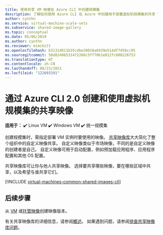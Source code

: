 ```yaml
---
title: 使用共享 VM 映像在 Azure CLI 中创建规模集
description: 了解如何使用 Azure CLI 在 Azure 中创建用于部署虚拟机规模集的共享 VM 映像。
author: cynthn
ms.service: virtual-machine-scale-sets
ms.subservice: shared-image-gallery
ms.topic: conceptual
ms.date: 05/06/2019
ms.author: cynthn
ms.reviewer: mimckitt
ms.openlocfilehash: b3131d811b35cdbe28018a6939e514df7458cc95
ms.sourcegitcommit: 58d82486531472268c5ff70b1e012fc008226753
ms.translationtype: HT
ms.contentlocale: zh-CN
ms.lasthandoff: 08/23/2021
ms.locfileid: "122693191"
---
```

# <a name="create-and-use-shared-images-for-virtual-machine-scale-sets-with-the-azure-cli-20"></a>通过 Azure CLI 2.0 创建和使用虚拟机规模集的共享映像

**适用于：** :heavy_check_mark: Linux VM :heavy_check_mark: Windows VM :heavy_check_mark: 统一规模集

创建规模集时，需指定部署 VM 实例时要使用的映像。 [共享映像库](../virtual-machines/shared-image-galleries.md)大大简化了整个组织中的自定义映像共享。 自定义映像类似于市场映像，不同的是自定义映像的创建者是自己。 自定义映像可用于启动配置，例如预加载应用程序、应用程序配置和其他 OS 配置。 

共享映像库可让你与他人共享映像。 选择要共享哪些映像，要在哪些区域中共享，以及希望与谁共享它们。 


[!INCLUDE [virtual-machines-common-shared-images-cli](../../includes/virtual-machines-common-shared-images-cli.md)]


## <a name="next-steps"></a>后续步骤

从 [VM](../virtual-machines/image-version-vm-cli.md) 或[托管映像](../virtual-machines/image-version-managed-image-cli.md)创建映像版本。

有关共享映像库的详细信息，请参阅[概述](../virtual-machines/shared-image-galleries.md)。 如果遇到问题，请参阅[排查共享映像库问题](../virtual-machines/troubleshooting-shared-images.md)。
